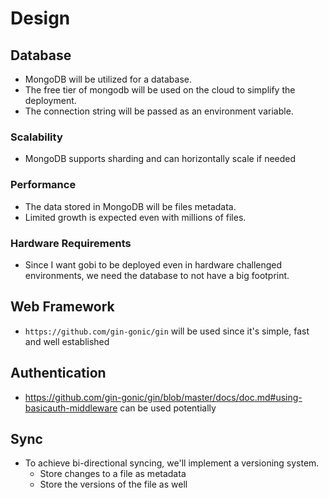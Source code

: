 # Design

## Database

- MongoDB will be utilized for a database.
- The free tier of mongodb will be used on the cloud to simplify the deployment.
- The connection string will be passed as an environment variable.

### Scalability

- MongoDB supports sharding and can horizontally scale if needed

### Performance

- The data stored in MongoDB will be files metadata.
- Limited growth is expected even with millions of files.

### Hardware Requirements

- Since I want gobi to be deployed even in hardware challenged environments, we need the database to not have a big footprint.

## Web Framework

- `https://github.com/gin-gonic/gin` will be used since it's simple, fast and well established

## Authentication

- https://github.com/gin-gonic/gin/blob/master/docs/doc.md#using-basicauth-middleware can be used potentially

## Sync

- To achieve bi-directional syncing, we'll implement a versioning system.
  - Store changes to a file as metadata
  - Store the versions of the file as well
